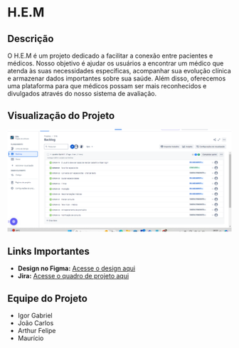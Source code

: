 # H.E.M

## Descrição

O H.E.M é um projeto dedicado a facilitar a conexão entre pacientes e médicos. Nosso objetivo é ajudar os usuários a encontrar um médico que atenda às suas necessidades específicas, acompanhar sua evolução clínica e armazenar dados importantes sobre sua saúde. Além disso, oferecemos uma plataforma para que médicos possam ser mais reconhecidos e divulgados através do nosso sistema de avaliação.

## Visualização do Projeto

![Backlog do Projeto H.E.M](jira.png)

## Links Importantes

- **Design no Figma:** [Acesse o design aqui](https://www.figma.com/design/QYBP6Imj2G5svue2oD7ptj/H.E.M?m=auto&t=DkIXqvCKssu7uQRm-6)
- **Jira:** [Acesse o quadro de projeto aqui](https://unicap-team-slife.atlassian.net/jira/software/projects/SCRUM/boards/1)

## Equipe do Projeto

- Igor Gabriel
- João Carlos
- Arthur Felipe
- Maurício

